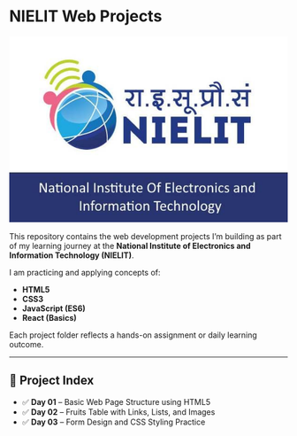 # NIELIT Web Projects

![NIELIT Banner](https://github.com/NaveenPrasannaV/nielit-web-projects/blob/main/nielit_logo.jpeg)

This repository contains the web development projects I’m building as part of my learning journey at the **National Institute of Electronics and Information Technology (NIELIT)**.

I am practicing and applying concepts of:
- **HTML5**
- **CSS3**
- **JavaScript (ES6)**
- **React (Basics)**

Each project folder reflects a hands-on assignment or daily learning outcome.

---

## 📂 Project Index

- ✅ **Day 01** – Basic Web Page Structure using HTML5  
- ✅ **Day 02** – Fruits Table with Links, Lists, and Images  
- ✅ **Day 03** – Form Design and CSS Styling Practice

